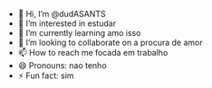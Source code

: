 - 👋 Hi, I’m @dudASANTS
- 👀 I’m interested in estudar
- 🌱 I’m currently learning amo isso
- 💞️ I’m looking to collaborate on a procura de amor
- 📫 How to reach me focada em trabalho
- 😄 Pronouns: nao tenho
- ⚡ Fun fact: sim

<!---
dudASANTS/dudASANTS is a ✨ special ✨ repository because its `README.md` (this file) appears on your GitHub profile.
You can click the Preview link to take a look at your changes.
--->
